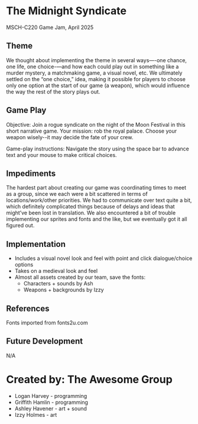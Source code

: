 # The Midnight Syndicate
MSCH-C220 Game Jam, April 2025

## Theme
We thought about implementing the theme in several ways—-one chance, one life, one choice-—and how each could play out in something like a murder mystery, a matchmaking game, a visual novel, etc. We ultimately settled on the “one choice,” idea, making it possible for players to choose only one option at the start of our game (a weapon), which would influence the way the rest of the story plays out. 

## Game Play
Objective: Join a rogue syndicate on the night of the Moon Festival in this short narrative game. Your mission: rob the royal palace. Choose your weapon wisely--it may decide the fate of your crew.

Game-play instructions: Navigate the story using the space bar to advance text and your mouse to make critical choices.

## Impediments
The hardest part about creating our game was coordinating times to meet as a group, since we each were a bit scattered in terms of locations/work/other priorities. We had to communicate over text quite a bit, which definitely complicated things because of delays and ideas that might’ve been lost in translation. We also encountered a bit of trouble implementing our sprites and fonts and the like, but we eventually got it all figured out.

## Implementation
- Includes a visual novel look and feel with point and click dialogue/choice options
- Takes on a medieval look and feel
- Almost all assets created by our team, save the fonts:
    - Characters + sounds by Ash
    - Weapons + backgrounds by Izzy

## References
Fonts imported from fonts2u.com

## Future Development
N/A

# Created by: The Awesome Group
- Logan Harvey - programming
- Griffith Hamlin - programming
- Ashley Havener - art + sound
- Izzy Holmes - art
